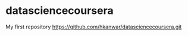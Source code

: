 datasciencecoursera
===================

My first repository
https://github.com/hkanwar/datasciencecoursera.git
